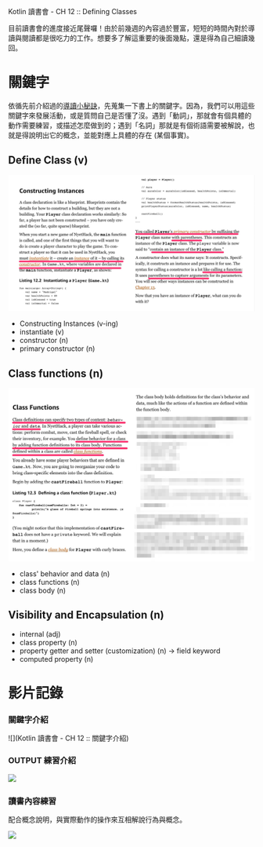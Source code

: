 Kotlin 讀書會 - CH 12 :: Defining Classes

目前讀書會的進度接近尾聲囉！由於前幾週的內容過於豐富，短短的時間內對於導讀與閱讀都是很吃力的工作。想要多了解這重要的後面幾點，還是得為自己細讀幾回。

# 關鍵字

依循先前介紹過的[導讀小秘訣](https://medium.com/@qrtt1/%E6%8A%80%E8%A1%93%E5%9E%8B%E8%AE%80%E6%9B%B8%E6%9C%83%E7%9A%84%E5%B0%8E%E8%AE%80-74350ed08ac1)，先蒐集一下書上的關鍵字。因為，我們可以用這些關鍵字來發展活動，或是質問自己是否懂了沒。遇到「動詞」，那就會有個具體的動作需要練習，或描述怎麼做到的；遇到「名詞」那就是有個術語需要被解說，也就是得說明出它的概念，並能對應上具體的存在 (某個事實)。

## Define Class (v)

![](constructing.jpg)

* Constructing Instances (v-ing)
* instantiate (v)
* constructor (n)
* primary constructor (n)


## Class functions (n)

![](class_functions.jpg)

* class' behavior and data (n)
* class functions (n)
* class body (n)

## Visibility and Encapsulation (n)

* internal (adj)
* class property (n)
* property getter and setter (customization) (n) -> field keyword
* computed property (n)


# 影片記錄

### 關鍵字介紹

![](Kotlin 讀書會 - CH 12 :: 關鍵字介紹)

### OUTPUT 練習介紹

![](https://www.youtube.com/watch?v=eXQH6L9ZISY)

### 讀書內容練習

配合概念說明，與實際動作的操作來互相解說行為與概念。

![](https://www.youtube.com/watch?v=JSB7BLnmLKA)